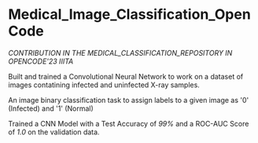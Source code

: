 # Medical_Image_Classification_OpenCode
*CONTRIBUTION IN THE MEDICAL_CLASSIFICATION_REPOSITORY IN OPENCODE'23 IIITA*

Built and trained a Convolutional Neural Network to work on a dataset of images contatining infected and uninfected X-ray samples.

An image binary classification task to assign labels to a given image as '0' (Infected) and '1' (Normal)

Trained a CNN Model with a Test Accuracy of *99%* and a ROC-AUC Score of *1.0* on the validation data.
